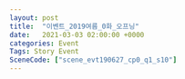 ```yaml
---
layout: post
title:  "이벤트_2019여름_0화_오프닝"
date:   2021-03-03 02:00:00 +0000
categories: Event
Tags: Story Event
SceneCode: ["scene_evt190627_cp0_q1_s10"]
---
```

